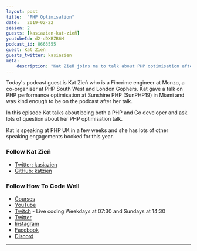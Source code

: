 ```yaml
---
layout: post
title:  "PHP Optimisation"
date:   2019-02-22
season: 2
guests: [kasiazien-kat-zieñ]
youtubeId: d2-dDXBZB6M
podcast_id: 8663555
guest: Kat Zieñ
guests_twitter: kasiazien
meta:
    description: "Kat Zieñ joins me to talk about PHP optimisation after her fantastic conference talk at Sunshine PHP"
---
```


Today's podcast guest is Kat Zieñ who is a Fincrime engineer at Monzo, a co-organiser at PHP South West and London Gophers.
Kat gave a talk on PHP performance optimisation at Sunshine PHP (SunPHP19) in Miami and was kind enough to be on the podcast after her talk.

In this episode Kat talks about being both a PHP and Go developer and ask lots of question about her PHP optimisation talk.

Kat is speaking at PHP UK in a few weeks and she has lots of other speaking engagements booked for this year.

### Follow Kat Zieñ
- [Twitter: kasiazien](https://twitter.com/kasiazien) 
- [GitHub: katzien](https://github.com/katzien)

### Follow How To Code Well
- [Courses](http://howtocodewell.net)
- [YouTube](http://youtube.com/howtocodewell)
- [Twitch](http://twitch.tv/howtocodewell) - Live coding Weekdays at 07:30 and Sundays at 14:30
- [Twitter](https://twitter.com/howtocodewell)
- [Instagram](http://instagram.com/howtocodewell/)
- [Facebook](http://facebook.com/howtocodewell/)
- [Discord](http://howtocodewell.net/discord)

-------------------------------
